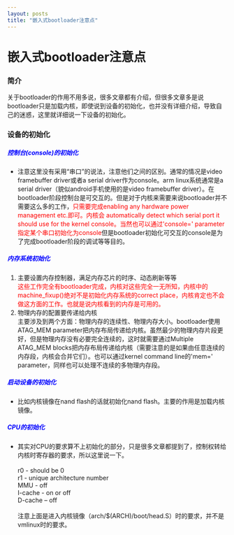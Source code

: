 ```yaml
---
layout: posts
title: "嵌入式bootloader注意点"
---
```


# 嵌入式bootloader注意点
### 简介
关于bootloader的作用不用多说，很多文章都有介绍，但很多文章多是说bootloader只是加载内核，即使说到设备的初始化，也并没有详细介绍，导致自己的迷惑，这里就详细说一下设备的初始化。
### 设备的初始化
##### <font color="blue">控制台(console)的初始化</font>

* 注意这里没有采用“串口”的说法，注意他们之间的区别。通常的情况是video framebuffer driver或者a serial driver作为console。arm linux系统通常是a serial driver（貌似android手机使用的是video framebuffer driver）。在bootloader阶段控制台是可交互的。但是对于内核来需要来说bootloader并不需要这么多的工作，<font color="red">只需要完成enabling any hardware power management etc.即可。内核会 automatically detect which serial port it should use for the kernel console。当然也可以通过'console=' parameter指定某个串口初始化为console</font>但是bootloader初始化可交互的console是为了完成bootloader阶段的调试等等目的。

##### <font color="blue">内存系统初始化</font>

1. 主要设置内存控制器，满足内存芯片的时序、动态刷新等等<br><font color="red">这些工作完全有bootloader完成，内核对这些完全一无所知，内核中的machine_fixup()绝对不是初始化内存系统的correct place，内核肯定也不会做这方面的工作。也就是说内核看到的内存是可用的。</font>
2. 物理内存的配置要传递给内核<br>
主要涉及到两个方面：物理内存的连续性、物理内存大小。bootloader使用ATAG_MEM parameter把内存布局传递给内核。虽然最少的物理内存片段更好，但是物理内存没有必要完全连续的，这时就需要通过Multiple ATAG_MEM blocks把内存布局传递给内核（需要注意的是如果由任意连续的内存段，内核会合并它们）。也可以通过kernel command line的'mem=' parameter，同样也可以处理不连续的多物理内存段。

##### <font color="blue">启动设备的初始化</font>

* 比如内核镜像在nand flash的话就初始化nand flash。主要的作用是加载内核镜像。

##### <font color="blue">CPU的初始化</font>

* 其实对CPU的要求算不上初始化的部分，只是很多文章都提到了，控制权转给内核时寄存器的要求，所以这里说一下。<br><br>
r0 - should be 0<br>
r1 - unique architecture number<br>
MMU - off<br>
I-cache - on or off<br>
D-cache – off<br><br>
注意上面是进入内核镜像（arch/$(ARCH)/boot/head.S）时的要求，并不是vmlinux时的要求。